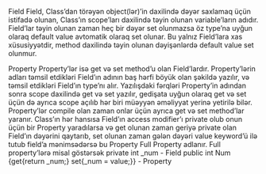 Field
Field, Class’dan törəyən object(lər)’in daxilində dəyər saxlamaq üçün istifadə olunan, Class’ın scope’ları daxilində təyin olunan variable’ların adıdır. Field’lar təyin olunan zaman heç bir dəyər set olunmazsa öz type’na uyğun olaraq default value avtomatik olaraq set olunar. Bu yalnız Field’lara xas xüsusiyyətdir, method daxilində təyin olunan dəyişənlərdə default value set olunmur.

Property
Property’lər isə get və set method’u olan Field’lardır. Property’lərin adları təmsil etdikləri Field’ın adının baş hərfi böyük olan şəkildə yazılır, və təmsil etdikləri Field’ın type’nı alır. Yazılışdaki fərqləri Property’in adından sonra scope daxilində get və set yazılır, gedişata uyğun olaraq get və set üçün də ayrıca scope açılıb hər biri müəyyən əməliyyat yerinə yetirilə bilər.  Property’lər compile olan zaman onlar üçün ayrıca get və set method’lar yaranır.
Class’ın hər hansısa Field’ın access modifier’ı private olub onun üçün bir Property yaradılarsa və get olunan zaman geriyə private olan Field’ın dəyərini qaytarıb, set olunan zaman gələn dəyəri value keyword’ü ilə tutub field’a mənimsədərsə bu Property Full Property adlanır.
Full property’lərə misal göstərsək
private int _num - Field
public int Num {get{return _num;} set{_num = value;}} - Property
